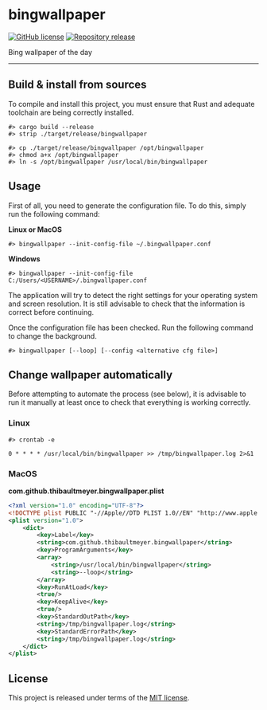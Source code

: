 # bingwallpaper

[![GitHub license](https://img.shields.io/badge/license-MIT-blue.svg)](https://github.com/thibaultmeyer/bingwallpaper/blob/master/LICENSE)
[![Repository release](https://img.shields.io/github/v/release/thibaultmeyer/bingwallpaper?logo=github)](https://github.com/voidframework/voidframework/releases)

Bing wallpaper of the day
*****


## Build & install from sources
To compile and install this project, you must ensure that Rust and adequate toolchain are being correctly installed.

```shell
#> cargo build --release
#> strip ./target/release/bingwallpaper

#> cp ./target/release/bingwallpaper /opt/bingwallpaper
#> chmod a+x /opt/bingwallpaper
#> ln -s /opt/bingwallpaper /usr/local/bin/bingwallpaper
```


## Usage

First of all, you need to generate the configuration file. To do this, simply run the following command:

**Linux or MacOS**
```shell
#> bingwallpaper --init-config-file ~/.bingwallpaper.conf
```

**Windows**
```shell
#> bingwallpaper --init-config-file C:/Users/<USERNAME>/.bingwallpaper.conf
```

The application will try to detect the right settings for your operating system and screen resolution. It is still advisable to check that the information is correct before continuing.

Once the configuration file has been checked. Run the following command to change the background.

```shell
#> bingwallpaper [--loop] [--config <alternative cfg file>]
```



## Change wallpaper automatically

Before attempting to automate the process (see below), it is advisable to run it manually at least once to check that everything is working correctly.

### Linux

```shell
#> crontab -e
```

```
0 * * * * /usr/local/bin/bingwallpaper >> /tmp/bingwallpaper.log 2>&1
```


### MacOS
**com.github.thibaultmeyer.bingwallpaper.plist**
```xml
<?xml version="1.0" encoding="UTF-8"?>
<!DOCTYPE plist PUBLIC "-//Apple//DTD PLIST 1.0//EN" "http://www.apple.com/DTDs/PropertyList-1.0.dtd">
<plist version="1.0">
    <dict>
        <key>Label</key>
        <string>com.github.thibaultmeyer.bingwallpaper</string>
        <key>ProgramArguments</key>
        <array>
            <string>/usr/local/bin/bingwallpaper</string>
            <string>--loop</string>
        </array>
        <key>RunAtLoad</key>
        <true/>
        <key>KeepAlive</key>
        <true/>
        <key>StandardOutPath</key>
        <string>/tmp/bingwallpaper.log</string>
        <key>StandardErrorPath</key>
        <string>/tmp/bingwallpaper.log</string>
    </dict>
</plist>
```



## License
This project is released under terms of the [MIT license](https://github.com/thibaultmeyer/bingwallpaper/blob/master/LICENSE).

